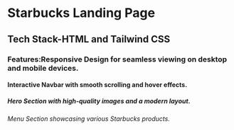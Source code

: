 # Starbucks Landing Page
## Tech Stack-HTML and Tailwind CSS
### Features:Responsive Design for seamless viewing on desktop and mobile devices.
#### Interactive Navbar with smooth scrolling and hover effects.
##### Hero Section with high-quality images and a modern layout.
###### Menu Section showcasing various Starbucks products.
